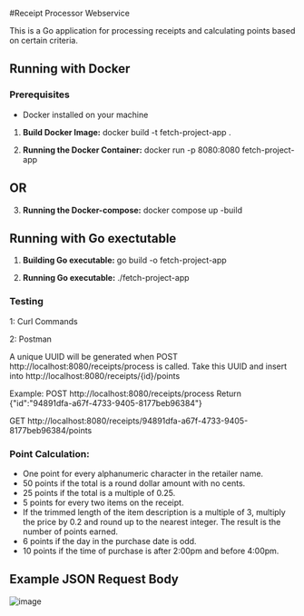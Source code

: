 #Receipt Processor Webservice

This is a Go application for processing receipts and calculating points based on certain criteria.

## Running with Docker
### Prerequisites
- Docker installed on your machine

1. **Build Docker Image:**
docker build -t fetch-project-app .

2. **Running the Docker Container:**
docker run -p 8080:8080 fetch-project-app
## OR 
3. **Running the Docker-compose:**
   docker compose up -build
## Running with Go exectutable 

1. **Building Go executable:**
   go build -o fetch-project-app
   
2. **Running Go executable:**
   ./fetch-project-app

### Testing
1: Curl Commands

2: Postman

A unique UUID will be generated when POST http://localhost:8080/receipts/process is called.
Take this UUID and insert into http://localhost:8080/receipts/{id}/points

Example:
POST http://localhost:8080/receipts/process
Return
{"id":"94891dfa-a67f-4733-9405-8177beb96384"}

GET http://localhost:8080/receipts/94891dfa-a67f-4733-9405-8177beb96384/points
### Point Calculation:
   - One point for every alphanumeric character in the retailer name.
   - 50 points if the total is a round dollar amount with no cents.
   - 25 points if the total is a multiple of 0.25.
   - 5 points for every two items on the receipt.
   - If the trimmed length of the item description is a multiple of 3, multiply the price by 0.2 and round up to the nearest integer. The result is the number of points earned.
   - 6 points if the day in the purchase date is odd.
   - 10 points if the time of purchase is after 2:00pm and before 4:00pm.

## Example JSON Request Body
![image](https://github.com/BLara408/ReceiptProcessorWebservice/assets/24239807/99560f39-417f-4305-90c1-89181e3d99fa)
